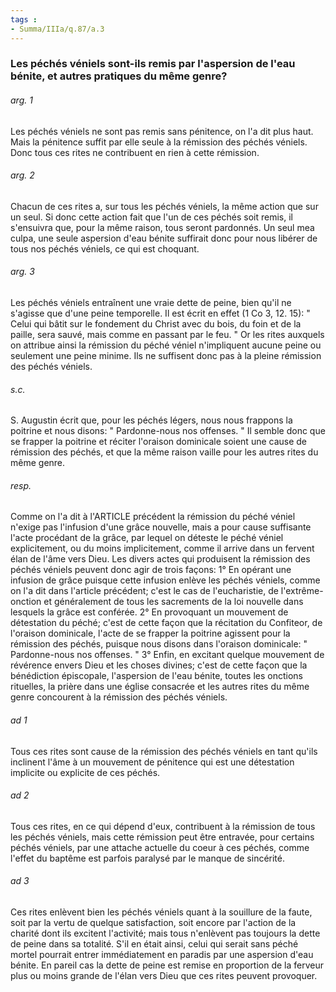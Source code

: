 ```yaml
---
tags : 
- Summa/IIIa/q.87/a.3
---
```


### Les péchés véniels sont-ils remis par l'aspersion de l'eau bénite, et autres pratiques du même genre?

###### arg. 1
Les péchés véniels ne sont pas remis sans pénitence, on l'a dit plus haut. Mais la pénitence suffit par elle seule à la rémission des péchés véniels. Donc tous ces rites ne contribuent en rien à cette rémission. 

###### arg. 2
Chacun de ces rites a, sur tous les péchés véniels, la même action que sur un seul. Si donc cette action fait que l'un de ces péchés soit remis, il s'ensuivra que, pour la même raison, tous seront pardonnés. Un seul mea culpa, une seule aspersion d'eau bénite suffirait donc pour nous libérer de tous nos péchés véniels, ce qui est choquant. 

###### arg. 3
Les péchés véniels entraînent une vraie dette de peine, bien qu'il ne s'agisse que d'une peine temporelle. Il est écrit en effet (1 Co 3, 12. 15): " Celui qui bâtit sur le fondement du Christ avec du bois, du foin et de la paille, sera sauvé, mais comme en passant par le feu. " Or les rites auxquels on attribue ainsi la rémission du péché véniel n'impliquent aucune peine ou seulement une peine minime. Ils ne suffisent donc pas à la pleine rémission des péchés véniels. 

###### s.c.
S. Augustin écrit que, pour les péchés légers, nous nous frappons la poitrine et nous disons: " Pardonne-nous nos offenses. " Il semble donc que se frapper la poitrine et réciter l'oraison dominicale soient une cause de rémission des péchés, et que la même raison vaille pour les autres rites du même genre. 

###### resp.
Comme on l'a dit à l'ARTICLE précédent la rémission du péché véniel n'exige pas l'infusion d'une grâce nouvelle, mais a pour cause suffisante l'acte procédant de la grâce, par lequel on déteste le péché véniel explicitement, ou du moins implicitement, comme il arrive dans un fervent élan de l'âme vers Dieu. Les divers actes qui produisent la rémission des péchés véniels peuvent donc agir de trois façons: 1° En opérant une infusion de grâce puisque cette infusion enlève les péchés véniels, comme on l'a dit dans l'article précédent; c'est le cas de l'eucharistie, de l'extrême-onction et généralement de tous les sacrements de la loi nouvelle dans lesquels la grâce est conférée. 2° En provoquant un mouvement de détestation du péché; c'est de cette façon que la récitation du Confiteor, de l'oraison dominicale, l'acte de se frapper la poitrine agissent pour la rémission des péchés, puisque nous disons dans l'oraison dominicale: " Pardonne-nous nos offenses. " 3° Enfin, en excitant quelque mouvement de révérence envers Dieu et les choses divines; c'est de cette façon que la bénédiction épiscopale, l'aspersion de l'eau bénite, toutes les onctions rituelles, la prière dans une église consacrée et les autres rites du même genre concourent à la rémission des péchés véniels. 

###### ad 1
Tous ces rites sont cause de la rémission des péchés véniels en tant qu'ils inclinent l'âme à un mouvement de pénitence qui est une détestation implicite ou explicite de ces péchés. 

###### ad 2
Tous ces rites, en ce qui dépend d'eux, contribuent à la rémission de tous les péchés véniels, mais cette rémission peut être entravée, pour certains péchés véniels, par une attache actuelle du coeur à ces péchés, comme l'effet du baptême est parfois paralysé par le manque de sincérité. 

###### ad 3
Ces rites enlèvent bien les péchés véniels quant à la souillure de la faute, soit par la vertu de quelque satisfaction, soit encore par l'action de la charité dont ils excitent l'activité; mais tous n'enlèvent pas toujours la dette de peine dans sa totalité. S'il en était ainsi, celui qui serait sans péché mortel pourrait entrer immédiatement en paradis par une aspersion d'eau bénite. En pareil cas la dette de peine est remise en proportion de la ferveur plus ou moins grande de l'élan vers Dieu que ces rites peuvent provoquer. 

